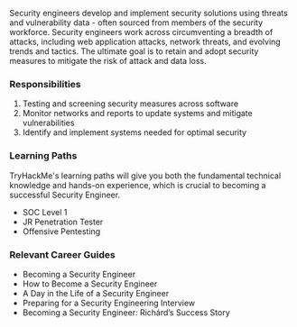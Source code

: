 Security engineers develop and implement security solutions using threats and vulnerability data - often sourced from members of the security workforce. 
Security engineers work across circumventing a breadth of attacks, including web application attacks, network threats, and evolving trends and tactics. 
The ultimate goal is to retain and adopt security measures to mitigate the risk of attack and data loss.

### Responsibilities
1. Testing and screening security measures across software
2. Monitor networks and reports to update systems and mitigate vulnerabilities
3. Identify and implement systems needed for optimal security

### Learning Paths
TryHackMe's learning paths will give you both the fundamental technical knowledge and hands-on experience, which is crucial to becoming a successful Security Engineer.

* SOC Level 1
* JR Penetration Tester
* Offensive Pentesting

### Relevant Career Guides
* Becoming a Security Engineer
* How to Become a Security Engineer
* A Day in the Life of a Security Engineer
* Preparing for a Security Engineering Interview
* Becoming a Security Engineer: Richárd’s Success Story
